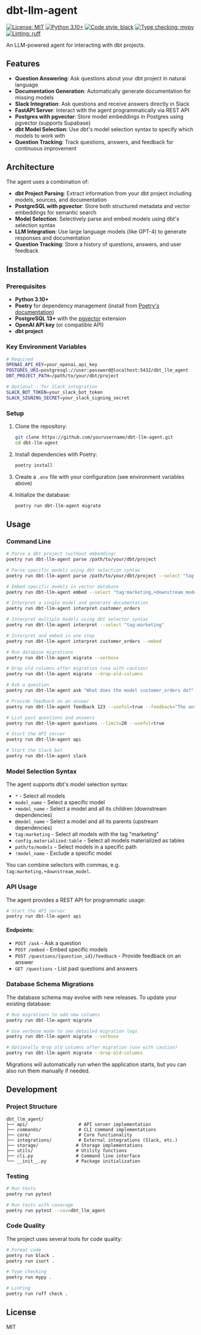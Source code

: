 # dbt-llm-agent

[![License: MIT](https://img.shields.io/badge/License-MIT-yellow.svg)](https://opensource.org/licenses/MIT)
[![Python 3.10+](https://img.shields.io/badge/python-3.10+-blue.svg)](https://www.python.org/downloads/)
[![Code style: black](https://img.shields.io/badge/code%20style-black-000000.svg)](https://github.com/psf/black)
[![Type checking: mypy](https://img.shields.io/badge/type%20checking-mypy-blue.svg)](https://github.com/python/mypy)
[![Linting: ruff](https://img.shields.io/badge/linting-ruff-red.svg)](https://github.com/astral-sh/ruff)

An LLM-powered agent for interacting with dbt projects.

## Features

- **Question Answering**: Ask questions about your dbt project in natural language
- **Documentation Generation**: Automatically generate documentation for missing models
- **Slack Integration**: Ask questions and receive answers directly in Slack
- **FastAPI Server**: Interact with the agent programmatically via REST API
- **Postgres with pgvector**: Store model embeddings in Postgres using pgvector (supports Supabase)
- **dbt Model Selection**: Use dbt's model selection syntax to specify which models to work with
- **Question Tracking**: Track questions, answers, and feedback for continuous improvement

## Architecture

The agent uses a combination of:

- **dbt Project Parsing**: Extract information from your dbt project including models, sources, and documentation
- **PostgreSQL with pgvector**: Store both structured metadata and vector embeddings for semantic search
- **Model Selection**: Selectively parse and embed models using dbt's selection syntax
- **LLM Integration**: Use large language models (like GPT-4) to generate responses and documentation
- **Question Tracking**: Store a history of questions, answers, and user feedback

## Installation

### Prerequisites

- **Python 3.10+**
- **Poetry** for dependency management (install from [Poetry's documentation](https://python-poetry.org/docs/#installation))
- **PostgreSQL 13+** with the [pgvector](https://github.com/pgvector/pgvector) extension
- **OpenAI API key** (or compatible API)
- **dbt project**

### Key Environment Variables

```bash
# Required
OPENAI_API_KEY=your_openai_api_key
POSTGRES_URI=postgresql://user:password@localhost:5432/dbt_llm_agent
DBT_PROJECT_PATH=/path/to/your/dbt/project

# Optional - for Slack integration
SLACK_BOT_TOKEN=your_slack_bot_token
SLACK_SIGNING_SECRET=your_slack_signing_secret
```

### Setup

1. Clone the repository:

   ```bash
   git clone https://github.com/yourusername/dbt-llm-agent.git
   cd dbt-llm-agent
   ```

2. Install dependencies with Poetry:

   ```bash
   poetry install
   ```

3. Create a `.env` file with your configuration (see environment variables above)

4. Initialize the database:

   ```bash
   poetry run dbt-llm-agent migrate
   ```

## Usage

### Command Line

```bash
# Parse a dbt project (without embedding)
poetry run dbt-llm-agent parse /path/to/your/dbt/project

# Parse specific models using dbt selection syntax
poetry run dbt-llm-agent parse /path/to/your/dbt/project --select "tag:marketing,+downstream_model"

# Embed specific models in vector database
poetry run dbt-llm-agent embed --select "tag:marketing,+downstream_model"

# Interpret a single model and generate documentation
poetry run dbt-llm-agent interpret customer_orders

# Interpret multiple models using dbt selector syntax
poetry run dbt-llm-agent interpret --select "tag:marketing"

# Interpret and embed in one step
poetry run dbt-llm-agent interpret customer_orders --embed

# Run database migrations
poetry run dbt-llm-agent migrate --verbose

# Drop old columns after migration (use with caution)
poetry run dbt-llm-agent migrate --drop-old-columns

# Ask a question
poetry run dbt-llm-agent ask "What does the model customer_orders do?"

# Provide feedback on an answer
poetry run dbt-llm-agent feedback 123 --useful=true --feedback="The answer was clear and helpful"

# List past questions and answers
poetry run dbt-llm-agent questions --limit=20 --useful=true

# Start the API server
poetry run dbt-llm-agent api

# Start the Slack bot
poetry run dbt-llm-agent slack
```

### Model Selection Syntax

The agent supports dbt's model selection syntax:

- `*` - Select all models
- `model_name` - Select a specific model
- `+model_name` - Select a model and all its children (downstream dependencies)
- `@model_name` - Select a model and all its parents (upstream dependencies)
- `tag:marketing` - Select all models with the tag "marketing"
- `config.materialized:table` - Select all models materialized as tables
- `path/to/models` - Select models in a specific path
- `!model_name` - Exclude a specific model

You can combine selectors with commas, e.g. `tag:marketing,+downstream_model`.

### API Usage

The agent provides a REST API for programmatic usage:

```bash
# Start the API server
poetry run dbt-llm-agent api
```

#### Endpoints:

- `POST /ask` - Ask a question
- `POST /embed` - Embed specific models
- `POST /questions/{question_id}/feedback` - Provide feedback on an answer
- `GET /questions` - List past questions and answers

### Database Schema Migrations

The database schema may evolve with new releases. To update your existing database:

```bash
# Run migrations to add new columns
poetry run dbt-llm-agent migrate

# Use verbose mode to see detailed migration logs
poetry run dbt-llm-agent migrate --verbose

# Optionally drop old columns after migration (use with caution)
poetry run dbt-llm-agent migrate --drop-old-columns
```

Migrations will automatically run when the application starts, but you can also run them manually if needed.

## Development

### Project Structure

```
dbt_llm_agent/
├── api/                   # API server implementation
├── commands/              # CLI command implementations
├── core/                  # Core functionality
├── integrations/          # External integrations (Slack, etc.)
├── storage/              # Storage implementations
├── utils/                # Utility functions
├── cli.py                # Command line interface
└── __init__.py           # Package initialization
```

### Testing

```bash
# Run tests
poetry run pytest

# Run tests with coverage
poetry run pytest --cov=dbt_llm_agent
```

### Code Quality

The project uses several tools for code quality:

```bash
# Format code
poetry run black .
poetry run isort .

# Type checking
poetry run mypy .

# Linting
poetry run ruff check .
```

## License

MIT
